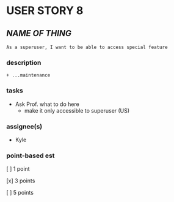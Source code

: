# USER STORY 8

## *NAME OF THING*
    As a superuser, I want to be able to access special feature

### description
    + ...maintenance

### tasks
+ Ask Prof. what to do here
    + make it only accessible to superuser (US)

### assignee(s)
+ Kyle

### point-based est
[ ] 1 point

[x] 3 points

[ ] 5 points
